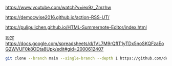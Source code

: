 https://www.youtube.com/watch?v=iex9z_Zmzhw

https://democwise2016.github.io/action-RSS-UT/

https://pulipulichen.github.io/HTML-Summernote-Editor/index.html

設定
https://docs.google.com/spreadsheets/d/1VL7M9rQfIT1yTDx5noSKQFzaEoG2WVUF0k8ODta8Upk/edit#gid=2000612407


````bash
git clone --branch main --single-branch --depth 1 https://github.com/democwise2016/action-RSS-UT.git
````